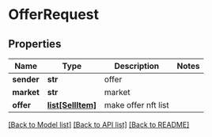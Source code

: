 # OfferRequest

## Properties
Name | Type | Description | Notes
------------ | ------------- | ------------- | -------------
**sender** | **str** | offer | 
**market** | **str** | market | 
**offer** | [**list[SellItem]**](SellItem.md) | make offer nft list | 

[[Back to Model list]](../README.md#documentation-for-models) [[Back to API list]](../README.md#documentation-for-api-endpoints) [[Back to README]](../README.md)

